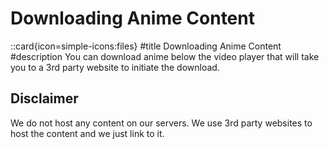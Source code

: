 # Downloading Anime Content

::card{icon=simple-icons:files}
#title
Downloading Anime Content
#description
You can download anime below the video player that will take you to a 3rd party website to initiate the download.

## Disclaimer
We do not host any content on our servers. We use 3rd party websites to host the content and we just link to it.